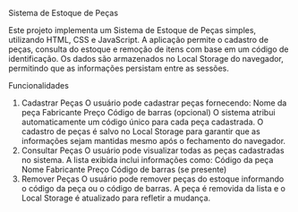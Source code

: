 Sistema de Estoque de Peças

Este projeto implementa um Sistema de Estoque de Peças simples, utilizando HTML, CSS e JavaScript. A aplicação permite o cadastro de peças, consulta do estoque e remoção de itens com base em um código de identificação. Os dados são armazenados no Local Storage do navegador, permitindo que as informações persistam entre as sessões.

Funcionalidades
1. Cadastrar Peças
O usuário pode cadastrar peças fornecendo:
Nome da peça
Fabricante
Preço
Código de barras (opcional)
O sistema atribui automaticamente um código único para cada peça cadastrada.
O cadastro de peças é salvo no Local Storage para garantir que as informações sejam mantidas mesmo após o fechamento do navegador.
2. Consultar Peças
O usuário pode visualizar todas as peças cadastradas no sistema.
A lista exibida inclui informações como:
Código da peça
Nome
Fabricante
Preço
Código de barras (se presente)
3. Remover Peças
O usuário pode remover peças do estoque informando o código da peça ou o código de barras.
A peça é removida da lista e o Local Storage é atualizado para refletir a mudança.
